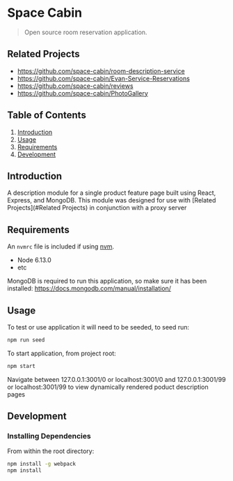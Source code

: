 # Space Cabin

> Open source room reservation application.

## Related Projects

  - https://github.com/space-cabin/room-description-service
  - https://github.com/space-cabin/Evan-Service-Reservations
  - https://github.com/space-cabin/reviews
  - https://github.com/space-cabin/PhotoGallery

## Table of Contents
1. [Introduction](#Introduction)
1. [Usage](#Usage)
1. [Requirements](#requirements)
1. [Development](#development)

## Introduction

A description module for a single product feature page built using React, Express, and MongoDB.
This module was designed for use with [Related Projects](#Related Projects) in conjunction with a proxy server 

## Requirements

An `nvmrc` file is included if using [nvm](https://github.com/creationix/nvm).

- Node 6.13.0
- etc

MongoDB is required to run this application, so make sure it has been installed:
https://docs.mongodb.com/manual/installation/

## Usage

To test or use application it will need to be seeded, to seed run:

```sh
npm run seed
```

To start application, from project root:

```sh
npm start
```

Navigate between 127.0.0.1:3001/0 or localhost:3001/0 and 127.0.0.1:3001/99 or localhost:3001/99 to view dynamically rendered poduct description pages


## Development

### Installing Dependencies

From within the root directory:

```sh
npm install -g webpack
npm install
```
